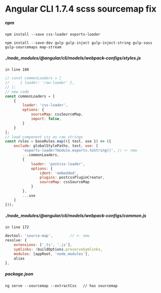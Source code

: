 # Angular CLI 1.7.4 scss sourcemap fix

##### npm
`npm install --save css-loader exports-loader`

`npm install --save-dev gulp gulp-inject gulp-inject-string gulp-sass gulp-sourcemaps map-stream`

##### ./node_modules/@angular/cli/models/webpack-configs/styles.js
`in line 180`
```javascript
// const commonLoaders = [
//     { loader: 'raw-loader' },
// ];
// new code
const commonLoaders = [
    {
        loader: 'css-loader',
        options: {
            sourceMap: cssSourceMap,
            import: false,
        }
    }
];
// load component css as raw strings
const rules = baseRules.map(({ test, use }) => ({
    exclude: globalStylePaths, test, use: [
        'exports-loader?module.exports.toString()', // <- new
        ...commonLoaders,
        {
            loader: 'postcss-loader',
            options: {
                ident: 'embedded',
                plugins: postcssPluginCreator,
                sourceMap: cssSourceMap
            }
        },
        ...use
    ]
}));
```

##### ./node_modules/@angular/cli/models/webpack-configs/common.js
`in line 172`
```javascript
devtool: 'source-map',        // <- new
resolve: {
    extensions: ['.ts', '.js'],
    symlinks: !buildOptions.preserveSymlinks,
    modules: [appRoot, 'node_modules'],
    alias
},
```


##### package.json
`ng serve --sourcemap --extractCss   // has sourcemap ` 
